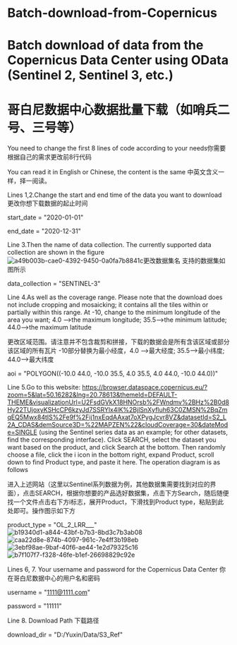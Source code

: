 # Batch-download-from-Copernicus 
# Batch download of data from the Copernicus Data Center using OData (Sentinel 2, Sentinel 3, etc.)
# 哥白尼数据中心数据批量下载（如哨兵二号、三号等）
You need to change the first 8 lines of code according to your needs你需要根据自己的需求更改前8行代码

You can read it in English or Chinese, the content is the same 中英文含义一样，择一阅读。


Lines 1,2.Change the start and end time of the data you want to download 更改你想下载数据的起止时间

start_date = "2020-01-01"

end_date = "2020-12-31"

Line 3.Then the name of data collection. The currently supported data collection are shown in the figure ![a49b003b-cae0-4392-9450-0a0fa7b8841c](https://github.com/user-attachments/assets/cc8f4607-e54e-458d-95f2-936c6923c269)更改数据集名 支持的数据集如图所示

data_collection = "SENTINEL-3"

Line 4.As well as the coverage range.
  Please note that the download does not include cropping and mosaicking; it contains all the tiles within or partially within this range.
  At -10, change to the minimum longitude of the area you want; 4.0 ——>the maximum longitude; 35.5——>the minimum latitude; 44.0——>the maximum latitude

  更改区域范围。请注意并不包含裁剪和拼接，下载的数据会是所有含该区域或部分该区域的所有瓦片 -10部分替换为最小经度，4.0 ——>最大经度; 35.5——>最小纬度; 44.0——>最大纬度
  
aoi = "POLYGON((-10.0 44.0, -10.0 35.5, 4.0 35.5, 4.0 44.0, -10.0 44.0))"

Line 5.Go to this website: https://browser.dataspace.copernicus.eu/?zoom=5&lat=50.16282&lng=20.78613&themeId=DEFAULT-THEME&visualizationUrl=U2FsdGVkX18HNOrsb%2FWndmv%2BHz%2B0d8Hy22TUjoxyKSHcCP6kzyJd7SSRYlx4lK%2BjlSnXyfluh63C0ZMSN%2BqZmqEQ5Mwx84tIS%2Fe9f%2Fij1nxEqdAAxat7oXPygJcvr8VZ&datasetId=S2_L2A_CDAS&demSource3D=%22MAPZEN%22&cloudCoverage=30&dateMode=SINGLE
(using the Sentinel series data as an example; for other datasets, find the corresponding interface). Click SEARCH, select the dataset you want based on the product, and click Search at the bottom. Then randomly choose a file, click the i icon in the bottom right, expand Product, scroll down to find Product type, and paste it here. The operation diagram is as follows

进入上述网站（这里以Sentinel系列数据为例，其他数据集需要找到对应的界面），点击SEARCH，根据你想要的产品选好数据集，点击下方Search，随后随便找一个文件点击右下方i标志，展开Product，下滑找到Product type，粘贴到此处即可。操作图示如下方

product_type = "OL_2_LRR___"
![b19340d1-a844-43bf-b7b3-8bd3c7b3ab08](https://github.com/user-attachments/assets/64920af8-b033-4f8a-80ec-3aaebd0f17df)
![caa22d8e-874b-4097-961c-7e4ff3b198eb](https://github.com/user-attachments/assets/44b56d86-a1c2-4201-ab6e-12cf8b21c620)
![3ebf98ae-9baf-40f6-ae44-1e2d79325c16](https://github.com/user-attachments/assets/5a876689-4eed-40e7-89bc-a92714201958)
![b7f107f7-f328-46fe-b1ef-26698829c92e](https://github.com/user-attachments/assets/06c397d7-b19c-4a99-b670-8b737593fde8)

Lines 6, 7. Your username and password for the Copernicus Data Center 你在哥白尼数据中心的用户名和密码

username = "1111@1111.com"

password = "11111"

Line 8. Download Path 下载路径

download_dir = "D:/Yuxin/Data/S3_Ref"


